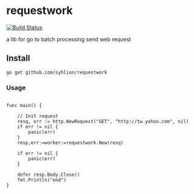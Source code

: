 # requestwork
[![Build Status](https://travis-ci.org/syhlion/requestwork.svg?branch=master)](https://travis-ci.org/syhlion/requestwork)

a lib for go to batch processing send web request

## Install

`go get github.com/syhlion/requestwork`

### Usage

```

func main() {

    // Init request
    resq, err := http.NewRequest("GET", "http://tw.yahoo.com", nil)
    if err != nil {
        panic(err)
    }
    resp,err:=worker:=requestwork.New(resq)

    if err != nil {
        panic(err)
    }

    defer resp.Body.Close()
    fmt.Println("end")
}

```
